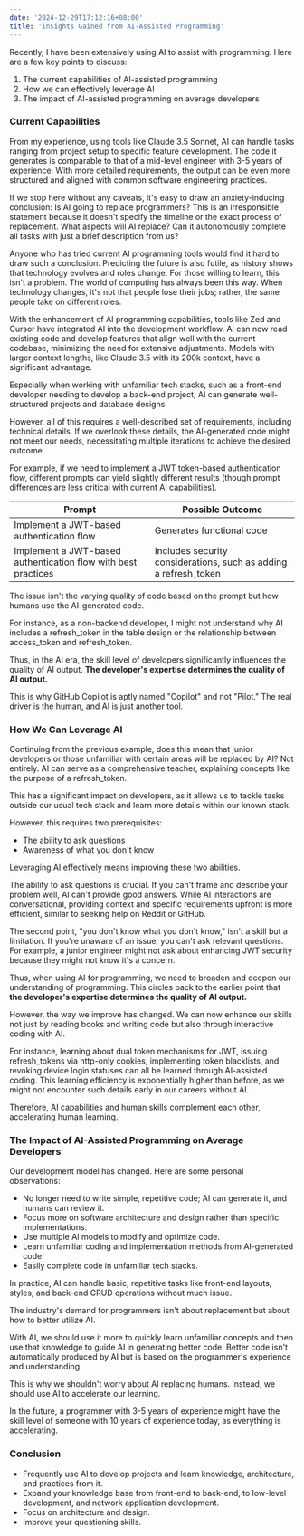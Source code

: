 ```yaml
---
date: '2024-12-29T17:12:16+08:00'
title: 'Insights Gained from AI-Assisted Programming'
---
```


Recently, I have been extensively using AI to assist with programming. Here are a few key points to discuss:

1. The current capabilities of AI-assisted programming
2. How we can effectively leverage AI
3. The impact of AI-assisted programming on average developers

### Current Capabilities

From my experience, using tools like Claude 3.5 Sonnet, AI can handle tasks ranging from project setup to specific feature development. The code it generates is comparable to that of a mid-level engineer with 3-5 years of experience. With more detailed requirements, the output can be even more structured and aligned with common software engineering practices.

If we stop here without any caveats, it's easy to draw an anxiety-inducing conclusion: Is AI going to replace programmers? This is an irresponsible statement because it doesn't specify the timeline or the exact process of replacement. What aspects will AI replace? Can it autonomously complete all tasks with just a brief description from us?

Anyone who has tried current AI programming tools would find it hard to draw such a conclusion. Predicting the future is also futile, as history shows that technology evolves and roles change. For those willing to learn, this isn't a problem. The world of computing has always been this way. When technology changes, it's not that people lose their jobs; rather, the same people take on different roles.

With the enhancement of AI programming capabilities, tools like Zed and Cursor have integrated AI into the development workflow. AI can now read existing code and develop features that align well with the current codebase, minimizing the need for extensive adjustments. Models with larger context lengths, like Claude 3.5 with its 200k context, have a significant advantage.

Especially when working with unfamiliar tech stacks, such as a front-end developer needing to develop a back-end project, AI can generate well-structured projects and database designs.

However, all of this requires a well-described set of requirements, including technical details. If we overlook these details, the AI-generated code might not meet our needs, necessitating multiple iterations to achieve the desired outcome.

For example, if we need to implement a JWT token-based authentication flow, different prompts can yield slightly different results (though prompt differences are less critical with current AI capabilities).

| Prompt | Possible Outcome |
| --- | --- |
| Implement a JWT-based authentication flow | Generates functional code |
| Implement a JWT-based authentication flow with best practices | Includes security considerations, such as adding a refresh_token |

The issue isn't the varying quality of code based on the prompt but how humans use the AI-generated code.

For instance, as a non-backend developer, I might not understand why AI includes a refresh_token in the table design or the relationship between access_token and refresh_token.

Thus, in the AI era, the skill level of developers significantly influences the quality of AI output. **The developer's expertise determines the quality of AI output.**

This is why GitHub Copilot is aptly named "Copilot" and not "Pilot." The real driver is the human, and AI is just another tool.

### How We Can Leverage AI

Continuing from the previous example, does this mean that junior developers or those unfamiliar with certain areas will be replaced by AI? Not entirely. AI can serve as a comprehensive teacher, explaining concepts like the purpose of a refresh_token.

This has a significant impact on developers, as it allows us to tackle tasks outside our usual tech stack and learn more details within our known stack.

However, this requires two prerequisites:

- The ability to ask questions
- Awareness of what you don't know

Leveraging AI effectively means improving these two abilities.

The ability to ask questions is crucial. If you can't frame and describe your problem well, AI can't provide good answers. While AI interactions are conversational, providing context and specific requirements upfront is more efficient, similar to seeking help on Reddit or GitHub.

The second point, "you don't know what you don't know," isn't a skill but a limitation. If you're unaware of an issue, you can't ask relevant questions. For example, a junior engineer might not ask about enhancing JWT security because they might not know it's a concern.

Thus, when using AI for programming, we need to broaden and deepen our understanding of programming. This circles back to the earlier point that **the developer's expertise determines the quality of AI output.**

However, the way we improve has changed. We can now enhance our skills not just by reading books and writing code but also through interactive coding with AI.

For instance, learning about dual token mechanisms for JWT, issuing refresh_tokens via http-only cookies, implementing token blacklists, and revoking device login statuses can all be learned through AI-assisted coding. This learning efficiency is exponentially higher than before, as we might not encounter such details early in our careers without AI.

Therefore, AI capabilities and human skills complement each other, accelerating human learning.

### The Impact of AI-Assisted Programming on Average Developers

Our development model has changed. Here are some personal observations:

- No longer need to write simple, repetitive code; AI can generate it, and humans can review it.
- Focus more on software architecture and design rather than specific implementations.
- Use multiple AI models to modify and optimize code.
- Learn unfamiliar coding and implementation methods from AI-generated code.
- Easily complete code in unfamiliar tech stacks.

In practice, AI can handle basic, repetitive tasks like front-end layouts, styles, and back-end CRUD operations without much issue.

The industry's demand for programmers isn't about replacement but about how to better utilize AI.

With AI, we should use it more to quickly learn unfamiliar concepts and then use that knowledge to guide AI in generating better code. Better code isn't automatically produced by AI but is based on the programmer's experience and understanding.

This is why we shouldn't worry about AI replacing humans. Instead, we should use AI to accelerate our learning.

In the future, a programmer with 3-5 years of experience might have the skill level of someone with 10 years of experience today, as everything is accelerating.

### Conclusion

- Frequently use AI to develop projects and learn knowledge, architecture, and practices from it.
- Expand your knowledge base from front-end to back-end, to low-level development, and network application development.
- Focus on architecture and design.
- Improve your questioning skills.
